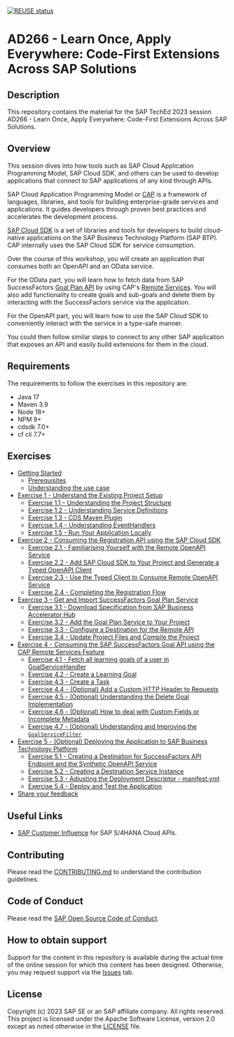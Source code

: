[![REUSE status](https://api.reuse.software/badge/github.com/SAP-samples/teched2023-AD266)](https://api.reuse.software/info/github.com/SAP-samples/teched2023-AD266)

# AD266 - Learn Once, Apply Everywhere: Code-First Extensions Across SAP Solutions

## Description

This repository contains the material for the SAP TechEd 2023 session AD266 - Learn Once, Apply Everywhere: Code-First Extensions Across SAP Solutions.


## Overview

This session dives into how tools such as SAP Cloud Application Programming Model, SAP Cloud SDK, and others can be used to develop applications that connect to SAP applications of any kind through APIs.

SAP Cloud Application Programming Model or [CAP](https://cap.cloud.sap/docs/) is a framework of languages, libraries, and tools for building enterprise-grade services and applications. 
It guides developers through proven best practices and accelerates the development process. 

[SAP Cloud SDK](https://sap.github.io/cloud-sdk/docs/overview/overview-cloud-sdk) is a set of libraries and tools for developers to build cloud-native applications on the SAP Business Technology Platform (SAP BTP).
CAP internally uses the SAP Cloud SDK for service consumption.

Over the course of this workshop, you will create an application that consumes both an OpenAPI and an OData service. 

For the OData part, you will learn how to fetch data from SAP SuccessFactors [Goal Plan API](https://api.sap.com/api/PerformanceandGoalsPMGM/overview) by using CAP's [Remote Services](https://cap.cloud.sap/docs/java/remote-services#configuring-remote-services).
You will also add functionality to create goals and sub-goals and delete them by interacting with the SuccessFactors service via the application.

For the OpenAPI part, you will learn how to use the SAP Cloud SDK to conveniently interact with the service in a type-safe manner. 

You could then follow similar steps to connect to any other SAP application that exposes an API and easily build extensions for them in the cloud.

## Requirements

The requirements to follow the exercises in this repository are:

- Java 17
- Maven 3.9
- Node 18+
- NPM 9+
- cdsdk 7.0+
- cf cli 7.7+

## Exercises

- [Getting Started](exercises/ex0/README.md)
  - [Prerequisites](exercises/ex0/README.md#prerequisites)
  - [Understanding the use case](exercises/ex0/README.md#understanding-the-use-case)
- [Exercise 1 - Understand the Existing Project Setup](exercises/ex1/README.md)
    - [Exercise 1.1 - Understanding the Project Structure](exercises/ex1/README.md#11-understanding-the-project-structure)
    - [Exercise 1.2 - Understanding Service Definitions](exercises/ex1/README.md#12-understanding-service-definitions)
    - [Exercise 1.3 - CDS Maven Plugin](exercises/ex1/README.md#13-cds-maven-plugin)
    - [Exercise 1.4 - Understanding EventHandlers](exercises/ex1/README.md#14-understanding-eventhandlers)
    - [Exercise 1.5 - Run Your Application Locally](exercises/ex1/README.md#15-run-your-application-locally)
- [Exercise 2 - Consuming the Registration API using the SAP Cloud SDK](exercises/ex2/README.md)
    - [Exercise 2.1 - Familiarising Yourself with the Remote OpenAPI Service](exercises/ex2/README.md#21-familiarising-yourself-with-the-remote-openapi-service)
    - [Exercise 2.2 - Add SAP Cloud SDK to Your Project and Generate a Typed OpenAPI Client](exercises/ex2/README.md#22-add-sap-cloud-sdk-to-your-project-and-generate-a-typed-openapi-client)
    - [Exercise 2.3 - Use the Typed Client to Consume Remote OpenAPI Service](exercises/ex2/README.md#23-use-the-typed-client-to-consume-remote-openapi-service)
    - [Exercise 2.4 - Completing the Registration Flow](exercises/ex2/README.md#24-completing-the-registration-flow)
- [Exercise 3 - Get and Import SuccessFactors Goal Plan Service](exercises/ex3/README.md)
  - [Exercise 3.1 - Download Specification from SAP Business Accelerator Hub](exercises/ex3/README.md#31-download-specification-from-sap-business-accelerator-hub)
  - [Exercise 3.2 - Add the Goal Plan Service to Your Project](exercises/ex3/README.md#32-add-the-goal-plan-service-to-your-project)
  - [Exercise 3.3 - Configure a Destination for the Remote API](exercises/ex3/README.md#33-configure-a-destination-for-the-remote-api)
  - [Exercise 3.4 - Update Project Files and Compile the Project](exercises/ex3/README.md#34-update-project-files-and-compile-the-project)
- [Exercise 4 - Consuming the SAP SuccessFactors Goal API using the CAP Remote Services Feature](exercises/ex4/README.md)
  - [Exercise 4.1 - Fetch all learning goals of a user in GoalServiceHandler](exercises/ex4/README.md#41---fetch-all-learning-goals-of-a-user-in-goalservicehandler)
  - [Exercise 4.2 - Create a Learning Goal](exercises/ex4/README.md#42-create-a-learning-goal)
  - [Exercise 4.3 - Create a Task](exercises/ex4/README.md#43---create-a-task)
  - [Exercise 4.4 - (Optional) Add a Custom HTTP Header to Requests](exercises/ex4/README.md#44-optional-add-a-custom-http-header-to-requests)
  - [Exercise 4.5 - (Optional) Understanding the Delete Goal Implementation](exercises/ex4/README.md#45-optional-understanding-the-delete-goal-implementation)
  - [Exercise 4.6 - (Optional) How to deal with Custom Fields or Incomplete Metadata](exercises/ex4/README.md#46-optional-how-to-deal-with-custom-fields-or-incomplete-metadata)
  - [Exercise 4.7 - (Optional) Understanding and Improving the `GoalServiceFilter`](exercises/ex4/README.md#47-optional-understanding-and-improving-the-goalservicefilter)
- [Exercise 5 - (Optional) Deploying the Application to SAP Business Technology Platform](exercises/ex5/README.md)
  - [Exercise 5.1 - Creating a Destination for SuccessFactors API Endpoint and the Synthetic OpenAPI Service](exercises/ex5/README.md#51-creating-a-destination-for-successfactors-api-endpoint-and-the-synthetic-openapi-service)
  - [Exercise 5.2 - Creating a Destination Service Instance](exercises/ex5/README.md#52-creating-a-destination-service-instance)
  - [Exercise 5.3 - Adjusting the Deployment Descriptor - manifest.yml](exercises/ex5/README.md#53-adjusting-the-deployment-descriptor---manifestyml)
  - [Exercise 5.4 - Deploy and Test the Application](exercises/ex5/README.md#54-deploy-and-test-the-application)
- [Share your feedback](https://github.com/SAP-samples/teched2023-AD266/issues/new/choose)

## Useful Links
- [SAP Customer Influence](https://influence.sap.com/sap/ino/#/campaign/1175) for SAP S/4HANA Cloud APIs.

## Contributing
Please read the [CONTRIBUTING.md](./CONTRIBUTING.md) to understand the contribution guidelines.

## Code of Conduct
Please read the [SAP Open Source Code of Conduct](https://github.com/SAP-samples/.github/blob/main/CODE_OF_CONDUCT.md).

## How to obtain support

Support for the content in this repository is available during the actual time of the online session for which this content has been designed. Otherwise, you may request support via the [Issues](../../issues) tab.

## License
Copyright (c) 2023 SAP SE or an SAP affiliate company. All rights reserved. This project is licensed under the Apache Software License, version 2.0 except as noted otherwise in the [LICENSE](LICENSES/Apache-2.0.txt) file.
